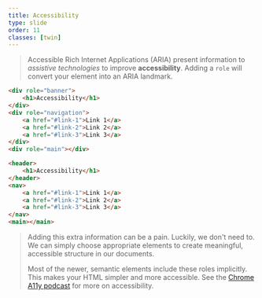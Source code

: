 ```yaml
---
title: Accessibility
type: slide
order: 11
classes: [twin]
---
```


>Accessible Rich Internet Applications (ARIA) present information to *assistive technologies* to improve **accessibility**. 
Adding a `role` will convert your element into an ARIA landmark. 


```html 
<div role="banner">
    <h1>Accessibility</h1>
</div>
<div role="navigation">
    <a href="#link-1">Link 1</a>
    <a href="#link-2">Link 2</a>
    <a href="#link-3">Link 3</a>
</div>
<div role="main"></div>
```

```html
<header>
    <h1>Accessibility</h1>
</header>
<nav>
    <a href="#link-1">Link 1</a>
    <a href="#link-2">Link 2</a>
    <a href="#link-3">Link 3</a>
</nav>
<main></main>
```

> Adding this extra information can be a pain.
Luckily, we don't need to.
We can simply choose appropriate elements to create meaningful, accessible structure in our documents. 
>
> Most of the newer, semantic elements include these roles implicitly. 
> This makes your HTML simpler and more accessible.
> See the [Chrome A11y podcast](https://www.youtube.com/watch?v=g2tzEil5TL0) for more on accessibility.
